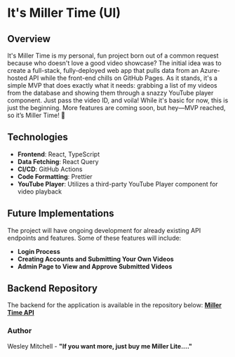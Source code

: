 # It's Miller Time (UI)

## Overview

It's Miller Time is my personal, fun project born out of a common request because who doesn't love a good video showcase? The initial idea was to create a full-stack, fully-deployed web app that pulls data from an Azure-hosted API while the front-end chills on GitHub Pages. As it stands, it's a simple MVP that does exactly what it needs: grabbing a list of my videos from the database and showing them through a snazzy YouTube player component. Just pass the video ID, and voila! While it's basic for now, this is just the beginning. More features are coming soon, but hey—MVP reached, so it’s Miller Time! 🍻

## Technologies
- **Frontend**: React, TypeScript
- **Data Fetching**: React Query
- **CI/CD**: GitHub Actions
- **Code Formatting**: Prettier
- **YouTube Player**: Utilizes a third-party YouTube Player component for video playback

## Future Implementations

The project will have ongoing development for already existing API endpoints and features.
Some of these features will include:

- **Login Process**
- **Creating Accounts and Submitting Your Own Videos**
- **Admin Page to View and Approve Submitted Videos**

## Backend Repository

The backend for the application is available in the repository below:
[**Miller Time API**](https://github.com/wes-mitchell/Miller_Time_API)

### Author

Wesley Mitchell - **"If you want more, just buy me Miller Lite...."**
